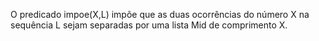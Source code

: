 O predicado impoe(X,L) impõe que as duas ocorrências do número X na sequência L sejam separadas por uma lista Mid de comprimento X.
